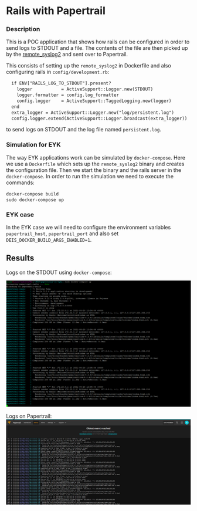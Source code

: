 # Rails with Papertrail

### Description 
This is a POC application that shows how rails can be configured in order to send logs to STDOUT and a file. The contents of the file are then picked up by the [remote_syslog2](https://github.com/papertrail/remote_syslog2) and sent over to Papertrail.

This consists of setting up the `remote_syslog2` in Dockerfile and also configuring rails in `config/development.rb`:

```
  if ENV["RAILS_LOG_TO_STDOUT"].present?
    logger           = ActiveSupport::Logger.new(STDOUT)
    logger.formatter = config.log_formatter
    config.logger    = ActiveSupport::TaggedLogging.new(logger)
  end
  extra_logger = ActiveSupport::Logger.new("log/persistent.log")
  config.logger.extend(ActiveSupport::Logger.broadcast(extra_logger))
```
to send logs on STDOUT and the log file named `persistent.log`.

### Simulation for EYK
The way EYK applications work can be simulated by `docker-compose`. Here we use a `Dockerfile` which sets up the `remote_syslog2` binary and creates the configuration file. Then we start the binary and the rails server in the `docker-compose`. In order to run the simulation we need to execute the commands:

```
docker-compose build
sudo docker-compose up
```

### EYK case
In the EYK case we will need to configure the environment variables `papertrail_host`, `papertrail_port` and also set `DEIS_DOCKER_BUILD_ARGS_ENABLED=1`.


## Results

Logs on the STDOUT using `docker-compose`:

![papertrail-stdout](doc-images/papertrail-stdout.PNG)

Logs on Papertrail:
![papertrail-web](doc-images/papertrail-web.PNG)
